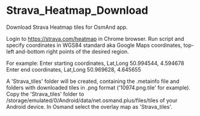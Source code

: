 # **Strava_Heatmap_Download**

Download Strava Heatmap tiles for OsmAnd app.

Login to https://strava.com/heatmap in Chrome browser. Run script and specify coordinates
in WGS84 standard aka Google Maps coordinates, top-left and-bottom right points of the desired region.

For example:
Enter starting coordinates, Lat,Long 50.994544, 4.594678
Enter end coordinates, Lat,Long 50.969628, 4.645655

A 'Strava_tiles' folder will be created, containing the .metainfo file and folders 
with downloaded tiles in .png format ('10974.png.tile' for example).
Copy the 'Strava_tiles' folder to /storage/emulated/0/Android/data/net.osmand.plus/files/tiles
of your Android device. 
In Osmand select the overlay map as 'Strava_tiles'.
